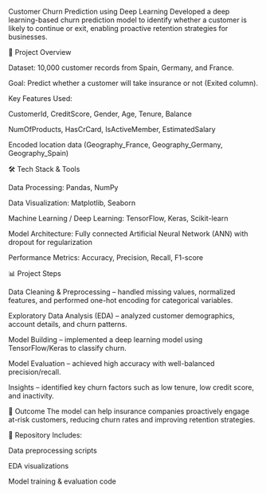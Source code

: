 Customer Churn Prediction using Deep Learning
Developed a deep learning-based churn prediction model to identify whether a customer is likely to continue or exit, enabling proactive retention strategies for businesses.

📌 Project Overview

Dataset: 10,000 customer records from Spain, Germany, and France.

Goal: Predict whether a customer will take insurance or not (Exited column).

Key Features Used:

CustomerId, CreditScore, Gender, Age, Tenure, Balance

NumOfProducts, HasCrCard, IsActiveMember, EstimatedSalary

Encoded location data (Geography_France, Geography_Germany, Geography_Spain)

🛠 Tech Stack & Tools

Data Processing: Pandas, NumPy

Data Visualization: Matplotlib, Seaborn

Machine Learning / Deep Learning: TensorFlow, Keras, Scikit-learn

Model Architecture: Fully connected Artificial Neural Network (ANN) with dropout for regularization

Performance Metrics: Accuracy, Precision, Recall, F1-score

📊 Project Steps

Data Cleaning & Preprocessing – handled missing values, normalized features, and performed one-hot encoding for categorical variables.

Exploratory Data Analysis (EDA) – analyzed customer demographics, account details, and churn patterns.

Model Building – implemented a deep learning model using TensorFlow/Keras to classify churn.

Model Evaluation – achieved high accuracy with well-balanced precision/recall.

Insights – identified key churn factors such as low tenure, low credit score, and inactivity.

🚀 Outcome
The model can help insurance companies proactively engage at-risk customers, reducing churn rates and improving retention strategies.

📂 Repository Includes:

Data preprocessing scripts

EDA visualizations

Model training & evaluation code


